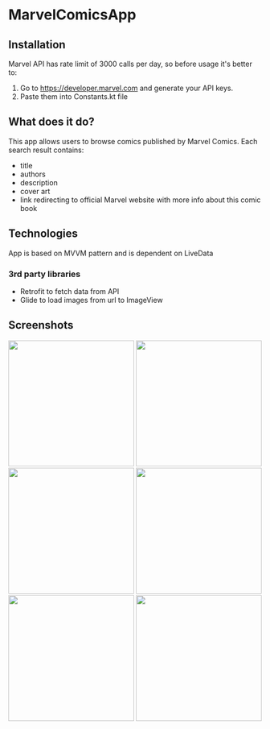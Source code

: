 # MarvelComicsApp

## Installation
Marvel API has rate limit of 3000 calls per day, so before usage it's better to:
1. Go to https://developer.marvel.com and generate your API keys.
2. Paste them into Constants.kt file

## What does it do?
This app allows users to browse comics published by Marvel Comics.
Each search result contains:
- title
- authors
- description
- cover art
- link redirecting to official Marvel website with more info about this comic book

## Technologies
App is based on MVVM pattern and is dependent on LiveData

### 3rd party libraries
- Retrofit to fetch data from API
- Glide to load images from url to ImageView

## Screenshots
<img src="https://user-images.githubusercontent.com/93143413/174459047-f869d9e1-ce1f-4c1a-b05f-a0585c2456e3.png" width="250">
<img src="https://user-images.githubusercontent.com/93143413/174459059-bb485f3f-3204-402e-a00b-a7f8e1b3a69d.png" width="250">
<img src="https://user-images.githubusercontent.com/93143413/174459090-52b6e71d-09ae-45b8-961c-fb144ac5225e.png" width="250">
<img src="https://user-images.githubusercontent.com/93143413/174459101-90e961b2-9958-401e-a044-5003f53bf4a7.png" width="250">
<img src="https://user-images.githubusercontent.com/93143413/174459108-08e9313d-f788-4c47-a5c7-6729f47c9936.png" width="250">
<img src="https://user-images.githubusercontent.com/93143413/174459115-407d4a29-be38-4daa-8a34-b14f85c16227.png" width="250">





